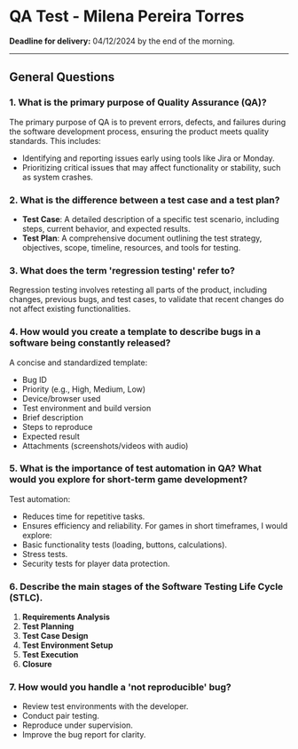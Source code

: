 # QA Test - Milena Pereira Torres

**Deadline for delivery:** 04/12/2024 by the end of the morning.

---

## General Questions

### 1. What is the primary purpose of Quality Assurance (QA)?
The primary purpose of QA is to prevent errors, defects, and failures during the software development process, ensuring the product meets quality standards. This includes:
- Identifying and reporting issues early using tools like Jira or Monday.
- Prioritizing critical issues that may affect functionality or stability, such as system crashes.

### 2. What is the difference between a test case and a test plan?
- **Test Case**: A detailed description of a specific test scenario, including steps, current behavior, and expected results.
- **Test Plan**: A comprehensive document outlining the test strategy, objectives, scope, timeline, resources, and tools for testing.

### 3. What does the term 'regression testing' refer to?
Regression testing involves retesting all parts of the product, including changes, previous bugs, and test cases, to validate that recent changes do not affect existing functionalities.

### 4. How would you create a template to describe bugs in a software being constantly released?
A concise and standardized template:
- Bug ID
- Priority (e.g., High, Medium, Low)
- Device/browser used
- Test environment and build version
- Brief description
- Steps to reproduce
- Expected result
- Attachments (screenshots/videos with audio)

### 5. What is the importance of test automation in QA? What would you explore for short-term game development?
Test automation:
- Reduces time for repetitive tasks.
- Ensures efficiency and reliability.
For games in short timeframes, I would explore:
- Basic functionality tests (loading, buttons, calculations).
- Stress tests.
- Security tests for player data protection.

### 6. Describe the main stages of the Software Testing Life Cycle (STLC).
1. **Requirements Analysis**
2. **Test Planning**
3. **Test Case Design**
4. **Test Environment Setup**
5. **Test Execution**
6. **Closure**

### 7. How would you handle a 'not reproducible' bug?
- Review test environments with the developer.
- Conduct pair testing.
- Reproduce under supervision.
- Improve the bug report for clarity.
